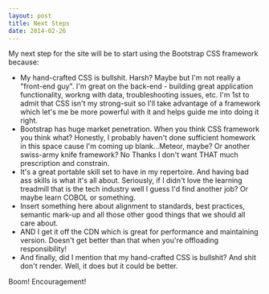 ```yaml
---
layout: post
title: Next Steps
date: 2014-02-26
---
```


My next step for the site will be to start using the Bootstrap CSS framework because:

* My hand-crafted CSS is bullshit.  Harsh? Maybe but I'm not really a "front-end guy".  I'm great on the back-end - building great application functionality, workng with data, troubleshooting issues, etc.  I'm 1st to admit that CSS isn't my strong-suit so I'll take advantage of a framework which let's me be more powerful with it and helps guide me into doing it right.
* Bootstrap has huge market penetration.  When you think CSS framework you think what?  Honestly, I probably haven't done sufficient homework in this space cause I'm coming up blank...Meteor, maybe? Or another swiss-army knife framework?  No Thanks I don't want THAT much prescription and constrain.  
* It's a great portable skill set to have in my repertoire.  And having bad ass skills is what it's all about.  Seriously, if I didn't love the learning treadmill that is the tech industry well I guess I'd find another job? Or maybe learn COBOL or something.
* Insert something here about alignment to standards, best practices, semantic mark-up and all those other good things that we should all care about.  
* AND I get it off the CDN which is great for performance and maintaining version.  Doesn't get better than that when you're offloading responsibility!
* And finally, did I mention that my hand-crafted CSS is bullshit?  And shit don't render.  Well, it does but it could be better.

Boom! Encouragement!